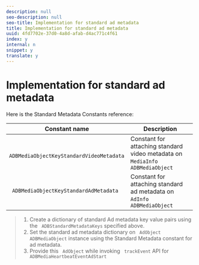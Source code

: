 ```yaml
---
description: null
seo-description: null
seo-title: Implementation for standard ad metadata
title: Implementation for standard ad metadata
uuid: 4fd7702e-37d0-4a8d-afab-d4ac771c4f61
index: y
internal: n
snippet: y
translate: y
---
```


# Implementation for standard ad metadata

Here is the Standard Metadata Constants reference: 

|  Constant name  | Description  |
|---|---|
|  ` ADBMediaObjectKeyStandardVideoMetadata`  | Constant for attaching standard video metadata on ` MediaInfo` ` ADBMediaObject`  |
|  ` ADBMediaObjectKeyStandardAdMetadata`  | Constant for attaching standard ad metadata on ` AdInfo` ` ADBMediaObject`  |


>1. Create a dictionary of standard Ad metadata key value pairs using the ` ADBStandardMetadataKeys` specified above.
>1. Set the standard ad metadata dictionary on ` AdObject` ` ADBMediaObject` instance using the Standard Metadata constant for ad metadata.
>1. Provide this ` AdObject` while invoking ` trackEvent` API for ` ADBMediaHeartbeatEventAdStart`
